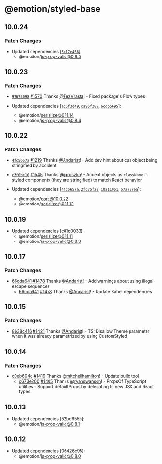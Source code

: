 # @emotion/styled-base

## 10.0.24

### Patch Changes

- Updated dependencies [[`5e17e456`](https://github.com/emotion-js/emotion/commit/5e17e456a66857bb3a3a5b39c9cd8f8dd89301e5)]:
  - @emotion/is-prop-valid@0.8.5

## 10.0.23

### Patch Changes

- [`97673098`](https://github.com/emotion-js/emotion/commit/97673098945a75b716d4cac100c1af46a5ae18f2) [#1570](https://github.com/emotion-js/emotion/pull/1570) Thanks [@FezVrasta](https://github.com/FezVrasta)! - Fixed package's Flow types

- Updated dependencies [[`a55f3d49`](https://github.com/emotion-js/emotion/commit/a55f3d49c2febdf7eb1bede3f12da13c3efa1399), [`ca95f385`](https://github.com/emotion-js/emotion/commit/ca95f385f7ce3da6d53de1a652b3b219f11434c4), [`6cdb5695`](https://github.com/emotion-js/emotion/commit/6cdb56959bc4b64d7178604f1eb64a058c2e58c2)]:
  - @emotion/serialize@0.11.14
  - @emotion/is-prop-valid@0.8.4

## 10.0.22

### Patch Changes

- [`4fc5657a`](https://github.com/emotion-js/emotion/commit/4fc5657ac8d0002322321cfbfc254b7196d27387) [#1219](https://github.com/emotion-js/emotion/pull/1219) Thanks [@Andarist](https://github.com/Andarist)! - Add dev hint about css object being stringified by accident

* [`c3f0bc10`](https://github.com/emotion-js/emotion/commit/c3f0bc101833fff1ee4e27c7a730b821a7df4a15) [#1545](https://github.com/emotion-js/emotion/pull/1545) Thanks [@jgroszko](https://github.com/jgroszko)! - Accept objects as `className` in styled components (they are stringified) to match React behavior

* Updated dependencies [[`4fc5657a`](https://github.com/emotion-js/emotion/commit/4fc5657ac8d0002322321cfbfc254b7196d27387), [`2fc75f26`](https://github.com/emotion-js/emotion/commit/2fc75f266b23cf48fb842953bc47eebcb5241cbd), [`10211951`](https://github.com/emotion-js/emotion/commit/10211951051729b149930a8646de14bae9ae1bbc), [`57a767ea`](https://github.com/emotion-js/emotion/commit/57a767ea3dd18eefbbdc7269cc13128caad65286)]:
  - @emotion/core@10.0.22
  - @emotion/serialize@0.11.12

## 10.0.19

- Updated dependencies [c81c0033]:
  - @emotion/serialize@0.11.11
  - @emotion/is-prop-valid@0.8.3

## 10.0.17

### Patch Changes

- [66cda641](https://github.com/emotion-js/emotion/commit/66cda64128631790b81e3c9df273a972358ea593) [#1478](https://github.com/emotion-js/emotion/pull/1478) Thanks [@Andarist](https://github.com/Andarist)! - Add warnings about using illegal escape sequences
  - [66cda641](https://github.com/emotion-js/emotion/commit/66cda64128631790b81e3c9df273a972358ea593) [#1478](https://github.com/emotion-js/emotion/pull/1478) Thanks [@Andarist](https://github.com/Andarist)! - Update Babel dependencies

## 10.0.15

### Patch Changes

- [8638c416](https://github.com/emotion-js/emotion/commit/8638c416) [#1421](https://github.com/emotion-js/emotion/pull/1421) Thanks [@Andarist](https://github.com/Andarist)! - TS: Disallow Theme parameter when it was already parametrized by using CustomStyled

## 10.0.14

### Patch Changes

- [c0eb604d](https://github.com/emotion-js/emotion/commit/c0eb604d) [#1419](https://github.com/emotion-js/emotion/pull/1419) Thanks [@mitchellhamilton](https://github.com/mitchellhamilton)! - Update build tool
  - [c673e200](https://github.com/emotion-js/emotion/commit/c673e200) [#1405](https://github.com/emotion-js/emotion/pull/1405) Thanks [@ryanswanson](https://github.com/ryanswanson)! - PropsOf<C> TypeScript utilities - Support defaultProps by delegating to new JSX and React types.

## 10.0.13

- Updated dependencies [52bd655b]:
  - @emotion/is-prop-valid@0.8.1

## 10.0.12

- Updated dependencies [06426c95]:
  - @emotion/is-prop-valid@0.8.0
